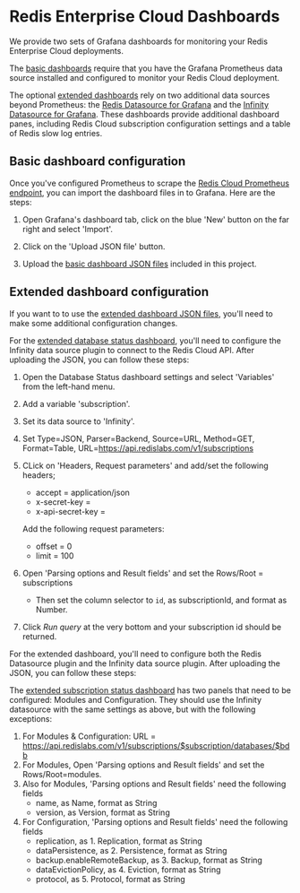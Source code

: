 # Redis Enterprise Cloud Dashboards

We provide two sets of Grafana dashboards for monitoring your Redis Enterprise Cloud deployments.

The [basic dashboards](basic/) require that you have the Grafana Prometheus data source installed and configured to monitor your Redis Cloud deployment.

The optional [extended dashboards](extended/) rely on two additional data sources beyond Prometheus: the [Redis Datasource for Grafana](https://grafana.com/grafana/plugins/redis-datasource/) and the [Infinity Datasource for Grafana](https://grafana.com/grafana/plugins/yesoreyeram-infinity-datasource/). These dashboards provide additional dashboard panes, including Redis Cloud subscription configuration settings and a table of Redis slow log entries.

## Basic dashboard configuration

Once you've configured Prometheus to scrape the [Redis Cloud Prometheus endpoint](https://docs.redis.com/latest/rc/cloud-integrations/prometheus-integration/), you can import the dashboard files in to Grafana. Here are the steps:

1. Open Grafana's dashboard tab, click on the blue 'New' button on the far right and select 'Import'.

2. Click on the 'Upload JSON file' button.

3. Upload the [basic dashboard JSON files](basic/) included in this project. 

## Extended dashboard configuration

If you want to to use the [extended dashboard JSON files](extended/), you'll need to make some additional configuration changes.

For the [extended database status dashboard](extended/redis-cloud-database-extended-dashboard.json), you'll need to configure the Infinity data source plugin to connect to the Redis Cloud API. After uploading the JSON, you can follow these steps:

1. Open the Database Status dashboard settings and select 'Variables' from the left-hand menu.
2. Add a variable 'subscription'.
3. Set its data source to 'Infinity'.
4. Set Type=JSON, Parser=Backend, Source=URL, Method=GET, Format=Table, URL=https://api.redislabs.com/v1/subscriptions
5. CLick on 'Headers, Request parameters' and add/set the following headers;
   - accept = application/json
   - x-secret-key = <REDIS-CLOUD-API-ACCOUNT-KEY>
   - x-api-secret-key = <REDIS-CLOUD-API-SECRET-KEY>
   
   Add the following request parameters:
   - offset = 0
   - limit = 100
   
6. Open 'Parsing options and Result fields' and set the Rows/Root = subscriptions
   - Then set the column selector to `id`, as subscriptionId, and format as Number.
   
7. Click _Run query_ at the very bottom and your subscription id should be returned.

For the extended dashboard, you'll need to configure both the Redis Datasource plugin and the Infinity data source plugin. After uploading the JSON, you can follow these steps:

The [extended subscription status dashboard](extended/redis-cloud-subscription-dashboard.json) has two panels that need to be configured: Modules and Configuration. They should use the Infinity datasource with the same settings as above, but with the following exceptions:

1. For Modules & Configuration: URL = https://api.redislabs.com/v1/subscriptions/$subscription/databases/$bdb
2. For Modules, Open 'Parsing options and Result fields' and set the Rows/Root=modules.
3. Also for Modules, 'Parsing options and Result fields' need the following fields
   - name, as Name, format as String
   - version, as Version, format as String
3. For Configuration, 'Parsing options and Result fields' need the following fields
   - replication, as 1. Replication, format as String
   - dataPersistence, as 2. Persistence, format as String
   - backup.enableRemoteBackup, as 3. Backup, format as String
   - dataEvictionPolicy, as 4. Eviction, format as String
   - protocol, as 5. Protocol, format as String
